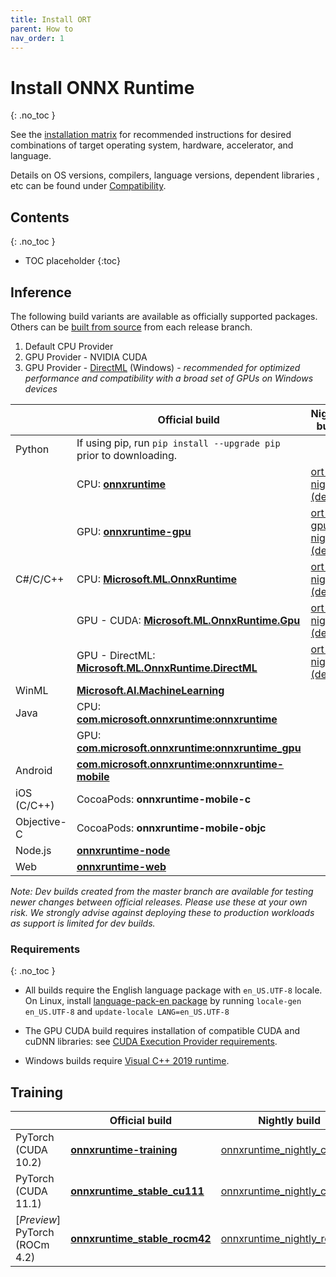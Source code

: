 ```yaml
---
title: Install ORT
parent: How to
nav_order: 1
---
```


# Install ONNX Runtime
{: .no_toc }

See the [installation matrix](https://onnxruntime.ai) for recommended instructions for desired combinations of target operating system, hardware, accelerator, and language. 

Details on OS versions, compilers, language versions, dependent libraries , etc can be found under [Compatibility](../resources/compatibility.md#Environment-compatibility).

## Contents
{: .no_toc }

* TOC placeholder
{:toc}

## Inference

The following build variants are available as officially supported packages. Others can be [built from source](../how-to/build.md) from each release branch.

1. Default CPU Provider
2. GPU Provider - NVIDIA CUDA
3. GPU Provider - [DirectML](../reference/execution-providers/DirectML-ExecutionProvider.md) (Windows) - *recommended for optimized performance and compatibility with a broad set of GPUs on Windows devices*

||Official build|Nightly build|
|---|---|---|
|Python|If using pip, run `pip install --upgrade pip` prior to downloading.||
||CPU: [**onnxruntime**](https://pypi.org/project/onnxruntime)| [ort-nightly (dev)](https://test.pypi.org/project/ort-nightly)|
||GPU: [**onnxruntime-gpu**](https://pypi.org/project/onnxruntime-gpu) | [ort-gpu-nightly (dev)](https://test.pypi.org/project/ort-gpu-nightly)|
|C#/C/C++|CPU: [**Microsoft.ML.OnnxRuntime**](https://www.nuget.org/packages/Microsoft.ML.OnnxRuntime) | [ort-nightly (dev)](https://aiinfra.visualstudio.com/PublicPackages/_packaging?_a=feed&feed=ORT-Nightly)|
||GPU - CUDA: [**Microsoft.ML.OnnxRuntime.Gpu**](https://www.nuget.org/packages/Microsoft.ML.OnnxRuntime.gpu)|[ort-nightly (dev)](https://aiinfra.visualstudio.com/PublicPackages/_packaging?_a=feed&feed=ORT-Nightly)|
||GPU - DirectML: [**Microsoft.ML.OnnxRuntime.DirectML**](https://www.nuget.org/packages/Microsoft.ML.OnnxRuntime.DirectML)|[ort-nightly (dev)](https://aiinfra.visualstudio.com/PublicPackages/_packaging?_a=feed&feed=ORT-Nightly)|
|WinML|[**Microsoft.AI.MachineLearning**](https://www.nuget.org/packages/Microsoft.AI.MachineLearning)||
|Java|CPU: [**com.microsoft.onnxruntime:onnxruntime**](https://search.maven.org/artifact/com.microsoft.onnxruntime/onnxruntime)|
||GPU: [**com.microsoft.onnxruntime:onnxruntime_gpu**](https://search.maven.org/artifact/com.microsoft.onnxruntime/onnxruntime_gpu)|
|Android|[**com.microsoft.onnxruntime:onnxruntime-mobile**](https://search.maven.org/artifact/com.microsoft.onnxruntime/onnxruntime-mobile) ||
|iOS (C/C++)|CocoaPods: **onnxruntime-mobile-c**||
|Objective-C|CocoaPods: **onnxruntime-mobile-objc**||
|Node.js|[**onnxruntime-node**](https://www.npmjs.com/package/onnxruntime)|
|Web|[**onnxruntime-web**](https://www.npmjs.com/package/onnxruntime-web)||



*Note: Dev builds created from the master branch are available for testing newer changes between official releases. Please use these at your own risk. We strongly advise against deploying these to production workloads as support is limited for dev builds.*

### Requirements
{: .no_toc }

* All builds require the English language package with `en_US.UTF-8` locale. On Linux, install [language-pack-en package](https://packages.ubuntu.com/search?keywords=language-pack-en)
by running `locale-gen en_US.UTF-8` and `update-locale LANG=en_US.UTF-8`

* The GPU CUDA build requires installation of compatible CUDA and cuDNN libraries: see [CUDA Execution Provider requirements](../reference/execution-providers/CUDA-ExecutionProvider.html#requirements).

* Windows builds require [Visual C++ 2019 runtime](https://support.microsoft.com/en-us/help/2977003/the-latest-supported-visual-c-downloads).


## Training
||Official build|Nightly build|
|---|---|---|
|PyTorch (CUDA 10.2)|[**onnxruntime-training**](https://pypi.org/project/onnxruntime-training)|[onnxruntime_nightly_cu102](https://onnxruntimepackages.z14.web.core.windows.net/onnxruntime_nightly_cu102.html)|
|PyTorch (CUDA 11.1)|[**onnxruntime_stable_cu111**](https://onnxruntimepackages.z14.web.core.windows.net/onnxruntime_stable_cu111.html)|[onnxruntime_nightly_cu111](https://onnxruntimepackages.z14.web.core.windows.net/onnxruntime_nightly_cu111.html)|
|[*Preview*] PyTorch (ROCm 4.2)|[**onnxruntime_stable_rocm42**](https://onnxruntimepackages.z14.web.core.windows.net/onnxruntime_stable_rocm42.html)|[onnxruntime_nightly_rocm42](https://onnxruntimepackages.z14.web.core.windows.net/onnxruntime_nightly_rocm42.html)|